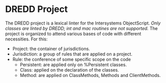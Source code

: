 # DREDD Project

The DREDD project is a lexical linter for the Intersystems ObjectScript.
*Only classes are linted by DREDD; int and mac routines are not supported.*
The project is organized to attend various bases of code with different necessities. For this:
- Project: the container of jurisdictions.
- Jurisdiction: a group of rules that are applied on a project.
- Rule: the conference of some specific scope on the code
    - Persistent: are applied only on %Persistent classes.
    - Class: applied on the declaration of the classes.
    - Method: are applied on ClassMethods, Methods and ClientMethods.

